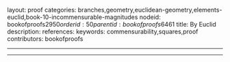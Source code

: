 layout: proof
categories: branches,geometry,euclidean-geometry,elements-euclid,book-10-incommensurable-magnitudes
nodeid: bookofproofs$2950
orderid: 50
parentid: bookofproofs$6461
title: By Euclid
description: 
references: 
keywords: commensurability,squares,proof
contributors: bookofproofs

---


---

